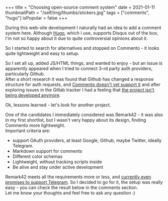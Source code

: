 +++
title = "Choosing open-source comment system"
date = 2021-01-11
thumbnailPath = "/self/img/thumbs/stickers.jpg"
tags = ["comments", "hugo"]
isPopular = false
+++

During this web-site development I naturally had an idea to add a comment system here.
Although [Hugo](https://gohugo.io/), which I use, supports Disqus out of the box, I'm not so happy about it due 
to quite controversial opinions about it.

So I started to search for alternatives and stopped on Commento - it looks quite lightweight
and easy to setup.  

So I set all up, added JS/HTML things, and wanted to enjoy - but an issue is apparently 
appeared when I tried to connect 3-rd party auth providers, particularly Github.  
After a short research it was found that Github has changed a response structure for auth requests,
and [Commento doesn't yet support it](https://gitlab.com/commento/commento/-/issues/367) and after 
exploring issues in the Gitlab tracker I had a feeling that [the project isn't being developed anymore](https://gitlab.com/commento/commento/-/issues/377).  

Ok, lessons learned - let's look for another project.

One of the candidates I immediately considered was Remark42 - it was also in my first shortlist,
but I wasn't very happy about its design, finding Commento more lightweight.  
Important criteria are:
- support OAuth providers, at least Google, Github, maybe Twitter, ideally Telegram.
- Markdown support for comments
- Different color schemas
- Lightweight, without tracking scripts inside
- Be alive and stay under active development

Remark42 meets all the requirements more or less, and [currently even promises to support Telegram](https://github.com/umputun/remark42/issues/707).
So I decided to go for it, the setup was really easy - you can check the result below in the comments section.  
Let me know your thoughts and feel free to ask any question :)
